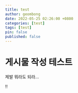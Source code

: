 ```yaml
---
title: test
author: geombong
date: 2022-05-25 02:26:00 +0800
categories: [test]
tags: [test]
pin: false
published: false
---
```


# 게시물 작성 테스트

제발 뭐라도 되라...

!!